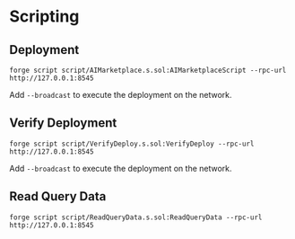 # Scripting

## Deployment
```
forge script script/AIMarketplace.s.sol:AIMarketplaceScript --rpc-url http://127.0.0.1:8545
```
Add `--broadcast` to execute the deployment on the network.

## Verify Deployment
```
forge script script/VerifyDeploy.s.sol:VerifyDeploy --rpc-url http://127.0.0.1:8545
```
Add `--broadcast` to execute the deployment on the network.

## Read Query Data
```
forge script script/ReadQueryData.s.sol:ReadQueryData --rpc-url http://127.0.0.1:8545
```